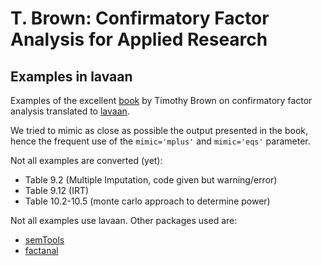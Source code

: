 # T. Brown: Confirmatory Factor Analysis for Applied Research
## Examples in lavaan

Examples of the excellent [book](http://people.bu.edu/tabrown/cfabook.html) by Timothy Brown on confirmatory factor analysis translated to [lavaan](http://lavaan.org).

We tried to mimic as close as possible the output presented in the book, hence the frequent use of the `mimic='mplus'` and `mimic='eqs'` parameter.

Not all examples are converted (yet):

- Table 9.2 (Multiple Imputation, code given but warning/error)
- Table 9.12 (IRT)
- Table 10.2-10.5 (monte carlo approach to determine power)

Not all examples use lavaan. Other packages used are:

- [semTools](http://cran.r-project.org/web/packages/semTools/index.html)
- [factanal](http://rss.acs.unt.edu/Rdoc/library/stats/html/factanal.html)
